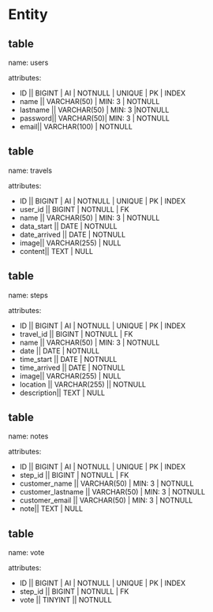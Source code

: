 # Entity

## table

name: users

attributes:

-   ID || BIGINT | AI | NOTNULL | UNIQUE | PK | INDEX
-   name || VARCHAR(50) | MIN: 3 | NOTNULL
-   lastname || VARCHAR(50) | MIN: 3 |NOTNULL
-   password|| VARCHAR(50)| MIN: 3 | NOTNULL
-   email|| VARCHAR(100) | NOTNULL

## table

name: travels

attributes:

-   ID || BIGINT | AI | NOTNULL | UNIQUE | PK | INDEX
-   user_id || BIGINT | NOTNULL | FK
-   name || VARCHAR(50) | MIN: 3 | NOTNULL
-   data_start || DATE | NOTNULL
-   date_arrived || DATE | NOTNULL
-   image|| VARCHAR(255) | NULL
-   content|| TEXT | NULL

## table

name: steps

attributes:

-   ID || BIGINT | AI | NOTNULL | UNIQUE | PK | INDEX
-   travel_id || BIGINT | NOTNULL | FK
-   name || VARCHAR(50) | MIN: 3 | NOTNULL
-   date || DATE | NOTNULL
-   time_start || DATE | NOTNULL
-   time_arrived || DATE | NOTNULL
-   image|| VARCHAR(255) | NULL
-   location || VARCHAR(255) || NOTNULL
-   description|| TEXT | NULL

## table

name: notes

attributes:

-   ID || BIGINT | AI | NOTNULL | UNIQUE | PK | INDEX
-   step_id || BIGINT | NOTNULL | FK
-   customer_name || VARCHAR(50) | MIN: 3 | NOTNULL
-   customer_lastname || VARCHAR(50) | MIN: 3 | NOTNULL
-   customer_email || VARCHAR(50) | MIN: 3 | NOTNULL
-   note|| TEXT | NULL

## table

name: vote

attributes:

-   ID || BIGINT | AI | NOTNULL | UNIQUE | PK | INDEX
-   step_id || BIGINT | NOTNULL | FK
-   vote || TINYINT || NOTNULL
